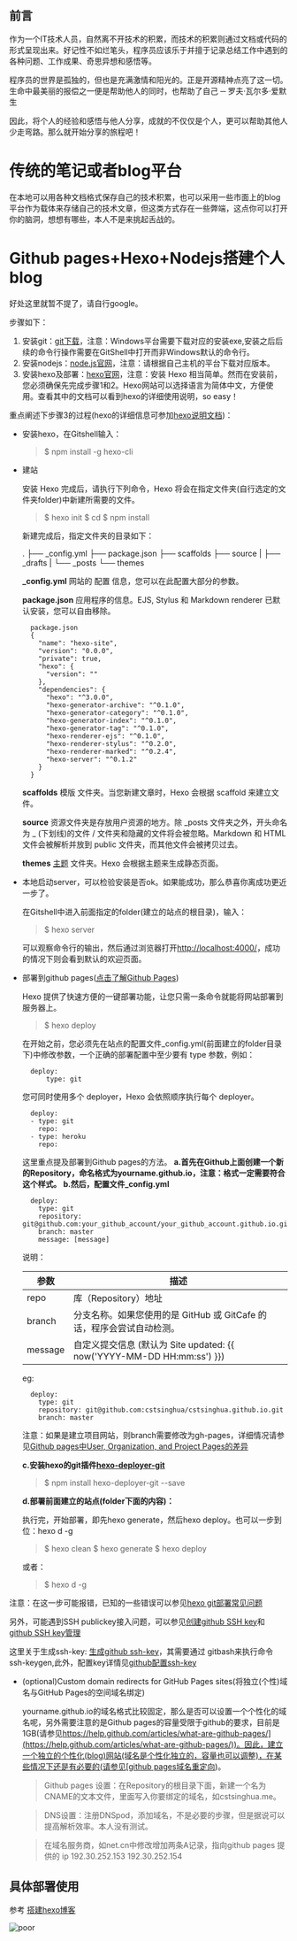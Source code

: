## 前言

作为一个IT技术人员，自然离不开技术的积累，而技术的积累则通过文档或代码的形式呈现出来。好记性不如烂笔头，程序员应该乐于并擅于记录总结工作中遇到的各种问题、工作成果、奇思异想和感悟等。

程序员的世界是孤独的，但也是充满激情和阳光的。正是开源精神点亮了这一切。生命中最美丽的报偿之一便是帮助他人的同时，也帮助了自己 ─ 罗夫‧瓦尔多‧爱默生 


因此，将个人的经验和感悟与他人分享，成就的不仅仅是个人，更可以帮助其他人少走弯路。那么就开始分享的旅程吧！

# 传统的笔记或者blog平台
在本地可以用各种文档格式保存自己的技术积累，也可以采用一些市面上的blog平台作为载体来存储自己的技术文章，但这类方式存在一些弊端，这点你可以打开你的脑洞，想想有哪些，本人不是来挑起舌战的。

# Github pages+Hexo+Nodejs搭建个人blog
好处这里就暂不提了，请自行google。

步骤如下：
1. 安装git：[git下载](https://git-scm.com "git下载")，注意：Windows平台需要下载对应的安装exe,安装之后后续的命令行操作需要在GitShell中打开而非Windows默认的命令行。
2. 安装nodejs：[node.js官网](https://nodejs.org "nodejs官网")，注意：请根据自己主机的平台下载对应版本。
3. 安装hexo及部署：[hexo官网](https://hexo.io/ "hexo官网")，注意：安装 Hexo 相当简单。然而在安装前，您必须确保先完成步骤1和2。Hexo网站可以选择语言为简体中文，方便使用。查看其中的文档可以看到hexo的详细使用说明，so easy！

重点阐述下步骤3的过程(hexo的详细信息可参加[hexo说明文档](https://hexo.io/zh-cn/docs/index.html "hexo说明文档"))：
- 安装hexo，在Gitshell输入：
	
  > $ npm install -g hexo-cli
- 建站

	安装 Hexo 完成后，请执行下列命令，Hexo 将会在指定文件夹(自行选定的文件夹folder)中新建所需要的文件。
	
  > $ hexo init <folder>
  > $ cd <folder>
  > $ npm install

	新建完成后，指定文件夹的目录如下：

	.
	├── _config.yml
	├── package.json
	├── scaffolds
	├── source
	|   ├── _drafts
	|   └── _posts
	└── themes

	**_config.yml**
	网站的 配置 信息，您可以在此配置大部分的参数。

	**package.json**
	应用程序的信息。EJS, Stylus 和 Markdown renderer 已默认安装，您可以自由移除。

		package.json
		{
		  "name": "hexo-site",
		  "version": "0.0.0",
		  "private": true,
		  "hexo": {
		    "version": ""
		  },
		  "dependencies": {
		    "hexo": "^3.0.0",
		    "hexo-generator-archive": "^0.1.0",
		    "hexo-generator-category": "^0.1.0",
		    "hexo-generator-index": "^0.1.0",
		    "hexo-generator-tag": "^0.1.0",
		    "hexo-renderer-ejs": "^0.1.0",
		    "hexo-renderer-stylus": "^0.2.0",
		    "hexo-renderer-marked": "^0.2.4",
		    "hexo-server": "^0.1.2"
		  }
		}
	**scaffolds**
	模版 文件夹。当您新建文章时，Hexo 会根据 scaffold 来建立文件。

	**source**
	资源文件夹是存放用户资源的地方。除 _posts 文件夹之外，开头命名为 _ (下划线)的文件 / 文件夹和隐藏的文件将会被忽略。Markdown 和 HTML 文件会被解析并放到 public 文件夹，而其他文件会被拷贝过去。

	**themes**
	[主题](https://hexo.io/docs/themes.html "hexo主题") 文件夹。Hexo 会根据主题来生成静态页面。

- 本地启动server，可以检验安装是否ok。如果能成功，那么恭喜你离成功更近一步了。

	在Gitshell中进入前面指定的folder(建立的站点的根目录)，输入：

	
  > $ hexo server

	可以观察命令行的输出，然后通过浏览器打开[http://localhost:4000/](http://localhost:4000/)，成功的情况下则会看到默认的欢迎页面。

- 部署到github pages([点击了解Github Pages](https://help.github.com/categories/github-pages-basics/ "github pages介绍"))

	Hexo 提供了快速方便的一键部署功能，让您只需一条命令就能将网站部署到服务器上。

	
	> $ hexo deploy

	在开始之前，您必须先在站点的配置文件_config.yml(前面建立的folder目录下)中修改参数，一个正确的部署配置中至少要有 type 参数，例如：
	
		deploy:
  			type: git

	您可同时使用多个 deployer，Hexo 会依照顺序执行每个 deployer。

		deploy:
		- type: git
		  repo:
		- type: heroku
		  repo:


	这里重点提及部署到Github pages的方法。
	**a.首先在Github上面创建一个新的Repository，命名格式为yourname.github.io，注意：格式一定需要符合这个样式。**
	**b.然后，配置文件_config.yml**

		deploy:
		  type: git
		  repository: git@github.com:your_github_account/your_github_account.github.io.git
		  branch: master
		  message: [message]

	说明：

	|参数  |	描述|
	|--------------|   ----------------------------------|
	|repo|	库（Repository）地址|
	|branch|	分支名称。如果您使用的是 GitHub 或 GitCafe 的话，程序会尝试自动检测。|
	|message|	自定义提交信息 (默认为 Site updated: {{ now('YYYY-MM-DD HH:mm:ss') }})|



	eg:

		deploy:
		  type: git
		  repository: git@github.com:cstsinghua/cstsinghua.github.io.git
		  branch: master

	注意：如果是建立项目网站，则branch需要修改为gh-pages，详细情况请参见[Github pages中User, Organization, and Project Pages的差异](https://help.github.com/articles/user-organization-and-project-pages/)

	**c.安装hexo的git插件[hexo-deployer-git](https://github.com/hexojs/hexo-deployer-git "hexo的git插件")**
    
   > $ npm install hexo-deployer-git --save

	**d.部署前面建立的站点(folder下面的内容)：**
	
	执行完，开始部署，即先hexo generate，然后hexo deploy。也可以一步到位：hexo d -g

	
	> $ hexo clean
	$ hexo generate
	$ hexo deploy

	或者：
	
   > $ hexo d -g


注意：在这一步可能报错，已知的一些错误可以参见[hexo git部署常见问题](https://hexo.io/zh-cn/docs/troubleshooting.html#Git-部署问题)

另外，可能遇到SSH publickey接入问题，可以参见[创建github SSH key](https://help.github.com/articles/generating-an-ssh-key/ "创建github ssh key")和[github SSH key管理](https://github.com/settings/keys "github SSH key管理")

这里关于生成ssh-key: [生成github ssh-key](http://blog.csdn.net/hustpzb/article/details/8230454/ "生成github ssh-key")，其需要通过 gitbash来执行命令ssh-keygen,此外，配置key详情见[github配置ssh-key](http://jingyan.baidu.com/album/a65957f4e91ccf24e77f9b11.html?picindex=3 "http://jingyan.baidu.com/album/a65957f4e91ccf24e77f9b11.html?picindex=3")


- (optional)Custom domain redirects for GitHub Pages sites(将独立(个性)域名与GitHub Pages的空间域名绑定)

	yourname.github.io的域名格式比较固定，那么是否可以设置一个个性化的域名呢，另外需要注意的是Github pages的容量受限于github的要求，目前是1GB(请参见[https://help.github.com/articles/what-are-github-pages/](https://help.github.com/articles/what-are-github-pages/))。因此，建立一个独立的个性化(blog)网站(域名是个性化独立的，容量也可以调整)，在某些情况下还是有必要的(请参见[github pages域名重定向](https://help.github.com/articles/custom-domain-redirects-for-github-pages-sites/ "github pages域名重定向"))。

	> Github pages 设置：在Repository的根目录下面，新建一个名为CNAME的文本文件，里面写入你要绑定的域名，如cstsinghua.me。

	> DNS设置：注册DNSpod，添加域名，不是必要的步骤，但是据说可以提高解析效率。本人没有测试。

    > 在域名服务商，如net.cn中修改增加两条A记录，指向github pages 提供的 ip
	        192.30.252.153
	        192.30.252.154


## 具体部署使用

参考 [搭建hexo博客](https://yq.aliyun.com/articles/33519 "https://yq.aliyun.com/articles/33519")

![poor](http://i.imgur.com/9ZNXK65.jpg)


